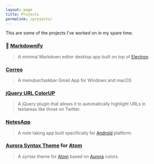 ```yaml
---
layout: page
title: Projects
permalink: /projects/
---
```

This are some of the projects I've worked on in my spare time.

### 📔 [Markdownify](https://github.com/amitmerchant1990/electron-markdownify)

> A minimal Markdown editor desktop app built on top of [Electron](http://electron.atom.io/).

### [Correo](https://github.com/amitmerchant1990/correo)

> A menubar/taskbar Gmail App for Windows and macOS

### [jQuery URL ColorUP](https://github.com/amitmerchant1990/urlcolorup)

> A jQuery plugin that allows it to automatically highlight URLs in textareas like those on Twitter.

### [NotesApp](https://play.google.com/store/apps/details?id=com.amitmerchant.notesapp)

> A note taking app built specifically for [Android](https://www.android.com) platform.

### [Aurora Syntax Theme](https://github.com/amitmerchant1990/aurora-syntax) for [Atom](https://atom.io)

> A syntax theme for [Atom](https://atom.io) based on [Aurora](https://en.wikipedia.org/wiki/Aurora) colors.
